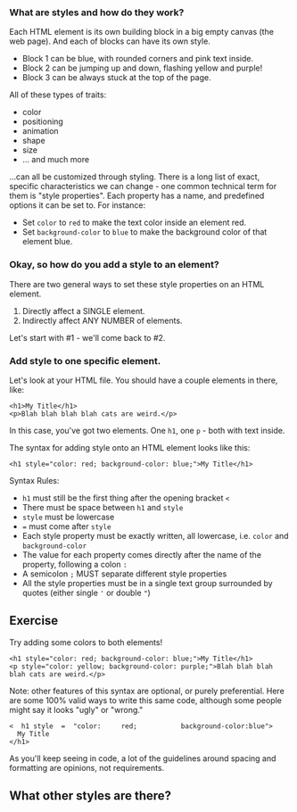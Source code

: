 ### What are styles and how do they work?

Each HTML element is its own building block in a big empty canvas (the web page). And each of blocks can have its own style.

- Block 1 can be blue, with rounded corners and pink text inside.
- Block 2 can be jumping up and down, flashing yellow and purple!
- Block 3 can be always stuck at the top of the page.

All of these types of traits:

- color
- positioning
- animation
- shape
- size
- ... and much more

...can all be customized through styling. There is a long list of exact, specific characteristics we can change - one common technical term for them is "style properties". Each property has a name, and predefined options it can be set to. For instance:

- Set `color` to `red` to make the text color inside an element red.
- Set `background-color` to `blue` to make the background color of that element blue.

### Okay, so how do you add a style to an element?

There are two general ways to set these style properties on an HTML element.

1. Directly affect a SINGLE element.
2. Indirectly affect ANY NUMBER of elements.

Let's start with #1 - we'll come back to #2.

### Add style to one specific element.

Let's look at your HTML file. You should have a couple elements in there, like:

```
<h1>My Title</h1>
<p>Blah blah blah blah cats are weird.</p>
```

In this case, you've got two elements. One `h1`, one `p` - both with text inside.

The syntax for adding style onto an HTML element looks like this:

```
<h1 style="color: red; background-color: blue;">My Title</h1>
```

Syntax Rules:

- `h1` must still be the first thing after the opening bracket `<`
- There must be space between `h1` and `style`
- `style` must be lowercase
- `=` must come after `style`
- Each style property must be exactly written, all lowercase, i.e. `color` and `background-color`
- The value for each property comes directly after the name of the property, following a colon `:`
- A semicolon `;` MUST separate different style properties
- All the style properties must be in a single text group surrounded by quotes (either single `'` or double `"`)

## Exercise

Try adding some colors to both elements!

```
<h1 style="color: red; background-color: blue;">My Title</h1>
<p style="color: yellow; background-color: purple;">Blah blah blah blah cats are weird.</p>
```

Note: other features of this syntax are optional, or purely preferential. Here are some 100% valid ways to write this same code, although some people might say it looks "ugly" or "wrong."

```
<  h1 style  =  "color:     red;           background-color:blue">
  My Title
</h1>
```

As you'll keep seeing in code, a lot of the guidelines around spacing and formatting are opinions, not requirements.

## What other styles are there?
